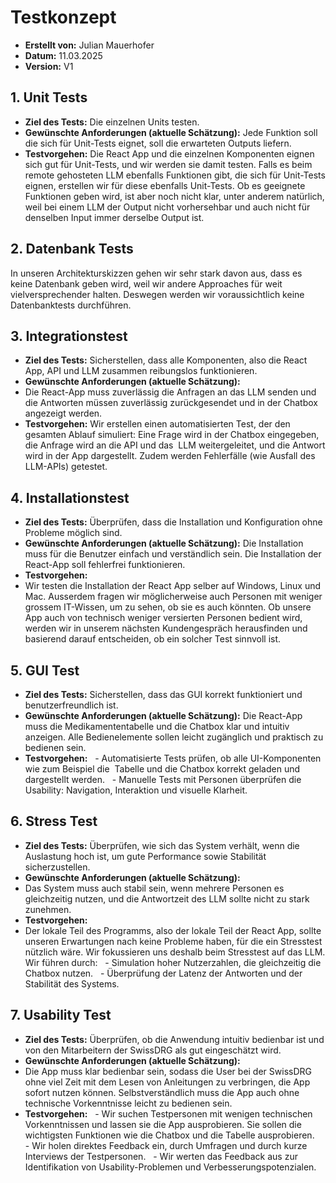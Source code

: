 # Testkonzept

- **Erstellt von:** Julian Mauerhofer  
- **Datum:** 11.03.2025  
- **Version:** V1 

## 1. Unit Tests
- **Ziel des Tests:** Die einzelnen Units testen.
- **Gewünschte Anforderungen (aktuelle Schätzung):** Jede Funktion soll die sich für Unit-Tests eignet, soll die erwarteten Outputs liefern.
- **Testvorgehen:** Die React App und die einzelnen Komponenten eignen sich gut für Unit-Tests, und wir werden sie damit testen. Falls es beim remote gehosteten LLM ebenfalls Funktionen gibt, die sich für Unit-Tests eignen, erstellen wir für diese ebenfalls Unit-Tests. Ob es geeignete Funktionen geben wird, ist aber noch nicht klar, unter anderem natürlich, weil bei einem LLM der Output nicht vorhersehbar und auch nicht für denselben Input immer derselbe Output ist. 

## 2. Datenbank Tests
In unseren Architekturskizzen gehen wir sehr stark davon aus, dass es keine Datenbank geben wird, weil wir andere Approaches für weit vielversprechender halten. Deswegen werden wir voraussichtlich keine Datenbanktests durchführen.

## 3. Integrationstest
- **Ziel des Tests:** Sicherstellen, dass alle Komponenten, also die React App, API und LLM zusammen reibungslos funktionieren.
- **Gewünschte Anforderungen (aktuelle Schätzung):** 
- Die React-App muss zuverlässig die Anfragen an das LLM senden und die Antworten müssen zuverlässig zurückgesendet und in der Chatbox angezeigt werden.
- **Testvorgehen:** Wir erstellen einen automatisierten Test, der den gesamten Ablauf simuliert: Eine Frage wird in der Chatbox eingegeben, die Anfrage wird an die API und das  LLM weitergeleitet, und die Antwort wird in der App dargestellt. Zudem werden Fehlerfälle (wie Ausfall des LLM-APIs) getestet.


## 4. Installationstest
- **Ziel des Tests:** Überprüfen, dass die Installation und Konfiguration ohne Probleme möglich sind.
- **Gewünschte Anforderungen (aktuelle Schätzung):** Die Installation muss für die Benutzer einfach und verständlich sein. Die Installation der React-App soll fehlerfrei funktionieren.
- **Testvorgehen:** 
- Wir testen die Installation der React App selber auf Windows, Linux und Mac. Ausserdem fragen wir möglicherweise auch Personen mit weniger grossem IT-Wissen, um zu sehen, ob sie es auch könnten. Ob unsere App auch von technisch weniger versierten Personen bedient wird, werden wir in unserem nächsten Kundengespräch herausfinden und basierend darauf entscheiden, ob ein solcher Test sinnvoll ist.


## 5. GUI Test
- **Ziel des Tests:** Sicherstellen, dass das GUI korrekt funktioniert und benutzerfreundlich ist.
- **Gewünschte Anforderungen (aktuelle Schätzung):** Die React-App muss die Medikamententabelle und die Chatbox klar und intuitiv anzeigen. Alle Bedienelemente sollen leicht zugänglich und praktisch zu bedienen sein.
- **Testvorgehen:** 
  - Automatisierte Tests prüfen, ob alle UI-Komponenten wie zum Beispiel die  Tabelle und die Chatbox korrekt geladen und dargestellt werden.
  - Manuelle Tests mit Personen überprüfen die Usability: Navigation, Interaktion und visuelle Klarheit.

## 6. Stress Test
- **Ziel des Tests:** Überprüfen, wie sich das System verhält, wenn die Auslastung hoch ist, um gute Performance sowie Stabilität sicherzustellen.
- **Gewünschte Anforderungen (aktuelle Schätzung):**
- Das System muss auch stabil sein, wenn mehrere Personen es gleichzeitig nutzen, und die Antwortzeit des LLM sollte nicht zu stark zunehmen.
- **Testvorgehen:** 
- Der lokale Teil des Programms, also der lokale Teil der React App, sollte unseren Erwartungen nach keine Probleme haben, für die ein Stresstest nützlich wäre. Wir fokussieren uns deshalb beim Stresstest auf das LLM. Wir führen durch:
  - Simulation hoher Nutzerzahlen, die gleichzeitig die Chatbox nutzen.
  - Überprüfung der Latenz der Antworten und der Stabilität des Systems.


## 7. Usability Test
- **Ziel des Tests:** Überprüfen, ob die Anwendung intuitiv bedienbar ist und von den Mitarbeitern der SwissDRG als gut eingeschätzt wird.
- **Gewünschte Anforderungen (aktuelle Schätzung):** 
- Die App muss klar bedienbar sein, sodass die User bei der SwissDRG ohne viel Zeit mit dem Lesen von Anleitungen zu verbringen, die App sofort nutzen können. Selbstverständlich muss die App auch ohne technische Vorkenntnisse leicht zu bedienen sein. 
- **Testvorgehen:** 
  - Wir suchen Testpersonen mit wenigen technischen Vorkenntnissen und lassen sie die App ausprobieren. Sie sollen die wichtigsten Funktionen wie die Chatbox und die Tabelle ausprobieren.
  - Wir holen direktes Feedback ein, durch Umfragen und durch kurze Interviews der Testpersonen.
  - Wir werten das Feedback aus zur Identifikation von Usability-Problemen und Verbesserungspotenzialen.
 
